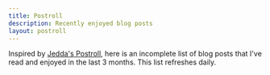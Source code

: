 ```yaml
---
title: Postroll
description: Recently enjoyed blog posts
layout: postroll
---
```


Inspired by [Jedda's Postroll](https://notes.jeddacp.com/postroll/), here is an incomplete list of blog posts that I've read and enjoyed in the last 3 months. This list refreshes daily.